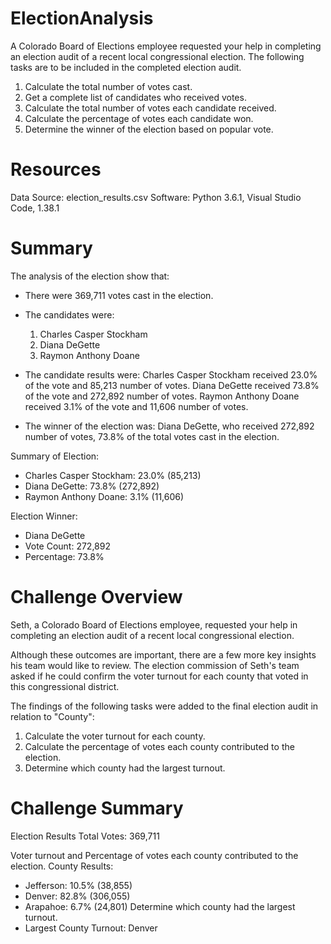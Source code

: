 # ElectionAnalysis
A Colorado Board of Elections employee requested your help in completing an election audit of a recent local congressional election. The following tasks are to be included in the completed election audit.

1. Calculate the total number of votes cast. 
2. Get a complete list of candidates who received votes. 
3. Calculate the total number of votes each candidate received. 
4. Calculate the percentage of votes each candidate won. 
5. Determine the winner of the election based on popular vote. 

# Resources
Data Source: election_results.csv
Software: Python 3.6.1, Visual Studio Code, 1.38.1

# Summary
The analysis of the election show that:
- There were 369,711 votes cast in the election.

- The candidates were:
  1. Charles Casper Stockham
  2. Diana DeGette
  3. Raymon Anthony Doane
- The candidate results were:
  Charles Casper Stockham received 23.0% of the vote and 85,213 number of votes.
  Diana DeGette received 73.8% of the vote and 272,892 number of votes.
  Raymon Anthony Doane received 3.1% of the vote and 11,606 number of votes.

- The winner of the election was:
  Diana DeGette, who received 272,892 number of votes, 73.8% of the total votes cast in the election.

Summary of Election:
- Charles Casper Stockham: 23.0% (85,213)
- Diana DeGette: 73.8% (272,892)
- Raymon Anthony Doane: 3.1% (11,606)

Election Winner:
- Diana DeGette
- Vote Count: 272,892
- Percentage: 73.8%

# Challenge Overview
Seth, a Colorado Board of Elections employee, requested your help in completing an election audit of a recent local congressional election.

Although these outcomes are important, there are a few more key insights his team would like to review. The election commission of Seth's team asked if he could confirm the voter turnout for each county that voted in this congressional district.

The findings of the following tasks were added to the final election audit in relation to "County":

  1. Calculate the voter turnout for each county.
  2. Calculate the percentage of votes each county contributed to the election.
  3. Determine which county had the largest turnout.

# Challenge Summary

Election Results
Total Votes: 369,711

Voter turnout and Percentage of votes each county contributed to the election. 
County Results: 
  - Jefferson: 10.5% (38,855)
  - Denver: 82.8% (306,055)
  - Arapahoe: 6.7% (24,801) 
Determine which county had the largest turnout. 
  - Largest County Turnout: Denver

